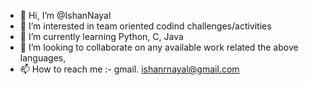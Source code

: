 - 👋 Hi, I’m @IshanNayal
- 👀 I’m interested in team oriented codind challenges/activities
- 🌱 I’m currently learning Python, C, Java
- 💞️ I’m looking to collaborate on any available work related  the above languages,
- 📫 How to reach me :- gmail. ishanrnayal@gmail.com

<!---
IshanNayal/IshanNayal is a ✨ special ✨ repository because its `README.md` (this file) appears on your GitHub profile.
You can click the Preview link to take a look at your changes.
--->
